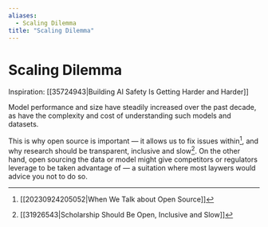 ```yaml
---
aliases:
  - Scaling Dilemma
title: "Scaling Dilemma"
---
```


# Scaling Dilemma

Inspiration: [[35724943|Building AI Safety Is Getting Harder and Harder]]

Model performance and size have steadily increased over the past decade, as have the complexity and cost of understanding such models and datasets.

This is why open source is important — it allows us to fix issues within[^1], and why research should be transparent, inclusive and slow[^2]. On the other hand, open sourcing the data or model might give competitors or regulators leverage to be taken advantage of — a suitation where most laywers would advice you not to do so.

[^1]: [[20230924205052|When We Talk about Open Source]]
[^2]: [[31926543|Scholarship Should Be Open, Inclusive and Slow]]